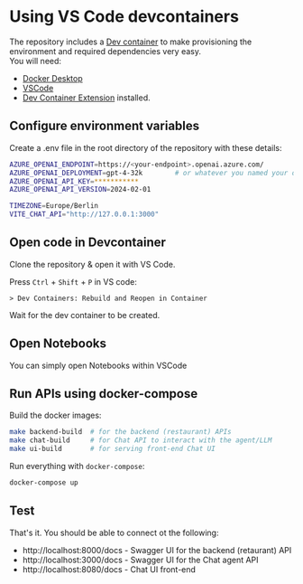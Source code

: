 # Using VS Code devcontainers 


The repository includes a [Dev container](https://code.visualstudio.com/docs/devcontainers/containers) to make provisioning the environment and required dependencies very easy.  
You will need: 

- [Docker Desktop](https://www.docker.com/products/docker-desktop/)
- [VSCode](https://code.visualstudio.com/) 
- [Dev Container Extension](https://marketplace.visualstudio.com/items?itemName=ms-vscode-remote.remote-containers) installed.


## Configure environment variables 

Create a .env file in the root directory of the repository with these details:

```bash 
AZURE_OPENAI_ENDPOINT=https://<your-endpoint>.openai.azure.com/
AZURE_OPENAI_DEPLOYMENT=gpt-4-32k        # or whatever you named your deployment
AZURE_OPENAI_API_KEY=***********
AZURE_OPENAI_API_VERSION=2024-02-01

TIMEZONE=Europe/Berlin
VITE_CHAT_API="http://127.0.0.1:3000"
```


## Open code in Devcontainer  

Clone the repository & open it with VS Code. 

Press `Ctrl` + `Shift` + `P` in VS code:
```
> Dev Containers: Rebuild and Reopen in Container
```

Wait for the dev container to be created.


## Open Notebooks 

You can simply open Notebooks within VSCode 


## Run APIs using docker-compose 

Build the docker images: 

```bash
make backend-build  # for the backend (restaurant) APIs 
make chat-build     # for Chat API to interact with the agent/LLM
make ui-build       # for serving front-end Chat UI 
```

Run everything with `docker-compose`:

```bash
docker-compose up
```


## Test 

That's it.  You should be able to connect ot the following: 

- http://localhost:8000/docs - Swagger UI for the backend (retaurant) API
- http://localhost:3000/docs - Swagger UI for the Chat agent API 
- http://localhost:8080/docs - Chat UI front-end 

